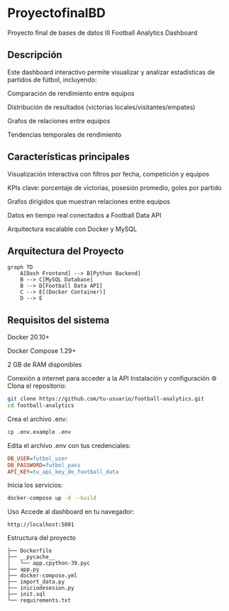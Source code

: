 # ProyectofinalBD
Proyecto final de bases de datos III
Football Analytics Dashboard 
## Descripción 
Este dashboard interactivo permite visualizar y analizar estadísticas de partidos de fútbol, incluyendo:

Comparación de rendimiento entre equipos

Distribución de resultados (victorias locales/visitantes/empates)

Grafos de relaciones entre equipos

Tendencias temporales de rendimiento

## Características principales 
Visualización interactiva con filtros por fecha, competición y equipos

KPIs clave: porcentaje de victorias, posesión promedio, goles por partido

Grafos dirigidos que muestran relaciones entre equipos

Datos en tiempo real conectados a Football Data API

Arquitectura escalable con Docker y MySQL
## Arquitectura del Proyecto

```mermaid
graph TD
    A[Dash Frontend] --> B[Python Backend]
    B --> C[MySQL Database]
    B --> D[Football Data API]
    C --> E[(Docker Container)]
    D --> E
```
## Requisitos del sistema 
Docker 20.10+

Docker Compose 1.29+

2 GB de RAM disponibles

Conexión a internet para acceder a la API
Instalación y configuración ⚙️
Clona el repositorio:
```bash
git clone https://github.com/tu-usuario/football-analytics.git
cd football-analytics
```
Crea el archivo .env:
```bash
cp .env.example .env
```
Edita el archivo .env con tus credenciales:
```ini
DB_USER=futbol_user
DB_PASSWORD=futbol_pass
API_KEY=tu_api_key_de_football_data
```
Inicia los servicios:
```bash
docker-compose up -d --build
```
Uso 
Accede al dashboard en tu navegador:
```text
http://localhost:5001
```
Estructura del proyecto 
```text
├── Dockerfile
├── __pycache__
│   └── app.cpython-39.pyc
├── app.py
├── docker-compose.yml
├── import_data.py
├── iniciodesesion.py
├── init.sql
└── requirements.txt
```
